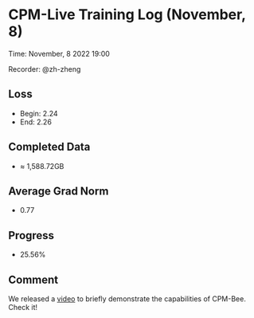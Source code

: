 
# CPM-Live Training Log (November, 8)

Time: November, 8 2022 19:00

Recorder: @zh-zheng

## Loss
- Begin: 2.24
- End: 2.26
	
## Completed Data
- $\approx$ 1,588.72GB

## Average Grad Norm
- 0.77

## Progress
- 25.56%

## Comment

We released a [video](https://b23.tv/WHpj6IT) to briefly demonstrate the capabilities of CPM-Bee. Check it!


